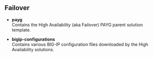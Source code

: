 ## Failover

  - **payg** <br>Contains the High Availability (aka Failover) PAYG parent solution template.

  - **bigip-configurations** <br> Contains various BIG-IP configuration files downloaded by the High Availability solutions.
